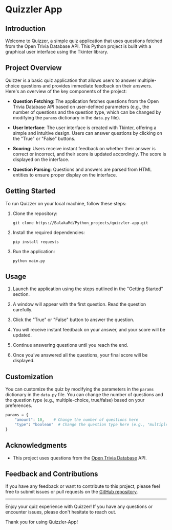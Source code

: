 # Quizzler App

## Introduction

Welcome to Quizzer, a simple quiz application that uses questions fetched from the Open Trivia Database API. This Python project is built with a graphical user interface using the Tkinter library.

## Project Overview

Quizzer is a basic quiz application that allows users to answer multiple-choice questions and provides immediate feedback on their answers. Here's an overview of the key components of the project:

- **Question Fetching**: The application fetches questions from the Open Trivia Database API based on user-defined parameters (e.g., the number of questions and the question type, which can be changed by modifying the `params` dictionary in the `data.py` file).

- **User Interface**: The user interface is created with Tkinter, offering a simple and intuitive design. Users can answer questions by clicking on the "True" or "False" buttons.

- **Scoring**: Users receive instant feedback on whether their answer is correct or incorrect, and their score is updated accordingly. The score is displayed on the interface.

- **Question Parsing**: Questions and answers are parsed from HTML entities to ensure proper display on the interface.

## Getting Started

To run Quizzer on your local machine, follow these steps:

1. Clone the repository:

   ```shell
   git clone https://BalakaMd/Python_projects/quizzler-app.git
   ```

2. Install the required dependencies:

   ```shell
   pip install requests
   ```

3. Run the application:

   ```shell
   python main.py
   ```

## Usage

1. Launch the application using the steps outlined in the "Getting Started" section.

2. A window will appear with the first question. Read the question carefully.

3. Click the "True" or "False" button to answer the question.

4. You will receive instant feedback on your answer, and your score will be updated.

5. Continue answering questions until you reach the end.

6. Once you've answered all the questions, your final score will be displayed.

## Customization

You can customize the quiz by modifying the parameters in the `params` dictionary in the `data.py` file.
You can change the number of questions and the question type (e.g., multiple-choice, true/false) based on your preferences.

```python
params = {
    "amount": 10,    # Change the number of questions here
    "type": "boolean"  # Change the question type here (e.g., "multiple" for multiple-choice)
}
```

## Acknowledgments

- This project uses questions from the [Open Trivia Database](https://opentdb.com/api_config.php) API.

## Feedback and Contributions

If you have any feedback or want to contribute to this project, please feel free to submit issues
or pull requests on the [GitHub repository](https://github.com/BalakaMd/Python_projects/quizzler-app).

---

Enjoy your quiz experience with Quizzer! If you have any questions or encounter issues, please don't hesitate to reach out.

Thank you for using Quizzler-App!
